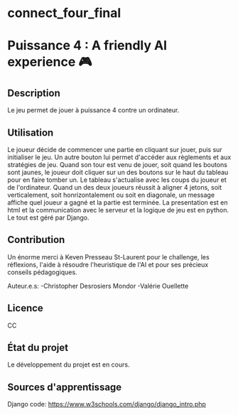 # connect_four_final

# Puissance 4 : A friendly AI experience :video_game:

## Description
Le jeu permet de jouer à puissance 4 contre un ordinateur.

## Utilisation
Le joueur décide de commencer une partie en cliquant sur jouer, puis sur initialiser le jeu. Un autre bouton lui permet d'accéder aux règlements et aux stratégies de jeu.
Quand son tour est venu de jouer, soit quand les boutons sont jaunes, le joueur doit cliquer sur un des boutons sur le haut du tableau pour en faire tomber un. Le tableau
s'actualise avec les coups du joueur et de l'ordinateur. Quand un des deux joueurs réussit à aligner 4 jetons, soit verticalement, soit honrizontalement ou soit en 
diagonale, un message affiche quel joueur a gagné et la partie est terminée. La presentation est en html et la communication avec le serveur et la logique de jeu est 
en python. Le tout est géré par Django.

## Contribution
Un énorme merci à Keven Presseau St-Laurent pour le challenge, les réflexions, l'aide à résoudre l'heuristique de l'AI et pour ses précieux conseils pédagogiques. 

Auteur.e.s:
-Christopher Desrosiers Mondor
-Valérie Ouellette

## Licence
CC

## État du projet
Le développement du projet est en cours.

## Sources d'apprentissage
Django code: https://www.w3schools.com/django/django_intro.php  


